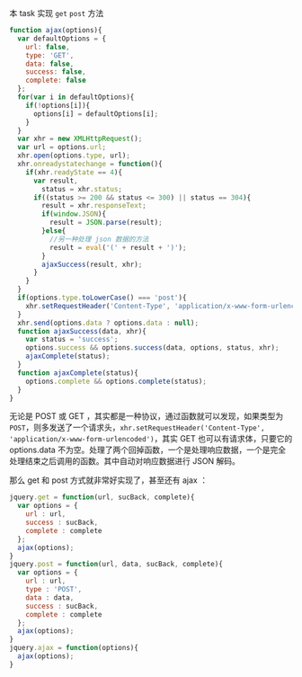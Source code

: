 本 task 实现 `get` `post` 方法

```javascript
function ajax(options){
  var defaultOptions = {
    url: false,
    type: 'GET',
    data: false,
    success: false,
    complete: false
  };
  for(var i in defaultOptions){
    if(!options[i]){
      options[i] = defaultOptions[i];
    }
  }
  var xhr = new XMLHttpRequest();
  var url = options.url;
  xhr.open(options.type, url);
  xhr.onreadystatechange = function(){
    if(xhr.readyState == 4){
      var result,
        status = xhr.status;
      if((status >= 200 && status <= 300) || status == 304){
        result = xhr.responseText;
        if(window.JSON){
          result = JSON.parse(result);
        }else{
          //另一种处理 json 数据的方法
          result = eval('(' + result + ')');
        }
        ajaxSuccess(result, xhr);
      }
    }
  }
  if(options.type.toLowerCase() === 'post'){
    xhr.setRequestHeader('Content-Type', 'application/x-www-form-urlencoded');
  }
  xhr.send(options.data ? options.data : null);
  function ajaxSuccess(data, xhr){
    var status = 'success';
    options.success && options.success(data, options, status, xhr);
    ajaxComplete(status);
  }
  function ajaxComplete(status){
    options.complete && options.complete(status);
  }
}
```

无论是 POST 或 GET ，其实都是一种协议，通过函数就可以发现，如果类型为 `POST`，则多发送了一个请求头，`xhr.setRequestHeader('Content-Type', 'application/x-www-form-urlencoded')`，其实 GET 也可以有请求体，只要它的 options.data 不为空。处理了两个回掉函数，一个是处理响应数据，一个是完全处理结束之后调用的函数。其中自动对响应数据进行 JSON 解码。

那么 get 和 post 方式就非常好实现了，甚至还有 ajax ：

```javascript
jquery.get = function(url, sucBack, complete){
  var options = {
    url : url,
    success : sucBack,
    complete : complete
  };
  ajax(options);
}
jquery.post = function(url, data, sucBack, complete){
  var options = {
    url : url,
    type : 'POST',
    data : data,
    success : sucBack,
    complete : complete
  };
  ajax(options);
}
jquery.ajax = function(options){
  ajax(options);
}
```